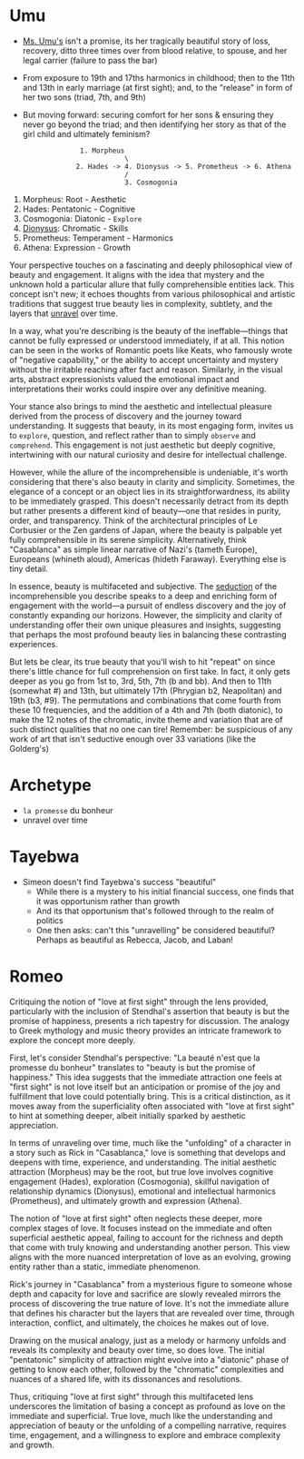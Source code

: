 # Umu

- [Ms. Umu's](https://abikesa.github.io/samaltman/) isn't a promise, its her tragically beautiful story of loss, recovery, ditto three times over from blood relative, to spouse, and her legal carrier (failure to pass the bar)
- From exposure to 19th and 17ths harmonics in childhood; then to the 11th and 13th in early marriage (at first sight); and, to the "release" in form of her two sons (triad, 7th, and 9th)
- But moving forward: securing comfort for her sons & ensuring they never go beyond the triad; and then identifying her story as that of the girl child and ultimately feminism?

                    1. Morpheus
                               \
                   2. Hades -> 4. Dionysus -> 5. Prometheus -> 6. Athena
                               /
                               3. Cosmogonia


1. Morpheus: Root - Aesthetic
2. Hades: Pentatonic - Cognitive
3. Cosmogonia: Diatonic - `Explore`
4. [Dionysus](https://abikesa.github.io/zarathustra/): Chromatic - Skills 
5. Prometheus: Temperament - Harmonics
6. Athena: Expression - Growth
   
Your perspective touches on a fascinating and deeply philosophical view of beauty and engagement. It aligns with the idea that mystery and the unknown hold a particular allure that fully comprehensible entities lack. This concept isn't new; it echoes thoughts from various philosophical and artistic traditions that suggest true beauty lies in complexity, subtlety, and the layers that [unravel](https://www.youtube.com/watch?v=zkkMs-UZpbU) over time.

In a way, what you're describing is the beauty of the ineffable—things that cannot be fully expressed or understood immediately, if at all. This notion can be seen in the works of Romantic poets like Keats, who famously wrote of "negative capability," or the ability to accept uncertainty and mystery without the irritable reaching after fact and reason. Similarly, in the visual arts, abstract expressionists valued the emotional impact and interpretations their works could inspire over any definitive meaning.

Your stance also brings to mind the aesthetic and intellectual pleasure derived from the process of discovery and the journey toward understanding. It suggests that beauty, in its most engaging form, invites us to `explore`, question, and reflect rather than to simply `observe` and `comprehend`. This engagement is not just aesthetic but deeply cognitive, intertwining with our natural curiosity and desire for intellectual challenge.

However, while the allure of the incomprehensible is undeniable, it's worth considering that there's also beauty in clarity and simplicity. Sometimes, the elegance of a concept or an object lies in its straightforwardness, its ability to be immediately grasped. This doesn't necessarily detract from its depth but rather presents a different kind of beauty—one that resides in purity, order, and transparency. Think of the architectural principles of Le Corbusier or the Zen gardens of Japan, where the beauty is palpable yet fully comprehensible in its serene simplicity. Alternatively, think "Casablanca" as simple linear narrative of Nazi's (tameth Europe), Europeans (whineth aloud), Americas (hideth Faraway). Everything else is tiny detail.

In essence, beauty is multifaceted and subjective. The [seduction](https://en.wikipedia.org/wiki/Seduction) of the incomprehensible you describe speaks to a deep and enriching form of engagement with the world—a pursuit of endless discovery and the joy of constantly expanding our horizons. However, the simplicity and clarity of understanding offer their own unique pleasures and insights, suggesting that perhaps the most profound beauty lies in balancing these contrasting experiences.

But lets be clear, its true beauty that you'll wish to hit "repeat" on since there's little chance for full comprehension on first take. In fact, it only gets deeper as you go from 1st to, 3rd, 5th, 7th (b and bb). And then to 11th (somewhat #) and 13th, but ultimately 17th (Phrygian b2, Neapolitan) and 19th (b3, #9). The permutations and combinations that come fourth from these 10 frequencies, and the addition of a 4th and 7th (both diatonic), to make the 12 notes of the chromatic, invite theme and variation that are of such distinct qualities that no one can tire! Remember: be suspicious of any work of art that isn't seductive enough over 33 variations (like the Golderg's)

# Archetype

- `la promesse` du bonheur
- unravel over time

# Tayebwa

- Simeon doesn't find Tayebwa's success "beautiful"
   - While there is a mystery to his initial financial success, one finds that it was opportunism rather than growth
   - And its that opportunism that's followed through to the realm of politics
   - One then asks: can't this "unravelling" be considered beautiful? Perhaps as beautiful as Rebecca, Jacob, and Laban! 

# Romeo

Critiquing the notion of "love at first sight" through the lens provided, particularly with the inclusion of Stendhal's assertion that beauty is but the promise of happiness, presents a rich tapestry for discussion. The analogy to Greek mythology and music theory provides an intricate framework to explore the concept more deeply.

First, let's consider Stendhal's perspective: "La beauté n'est que la promesse du bonheur" translates to "beauty is but the promise of happiness." This idea suggests that the immediate attraction one feels at "first sight" is not love itself but an anticipation or promise of the joy and fulfillment that love could potentially bring. This is a critical distinction, as it moves away from the superficiality often associated with "love at first sight" to hint at something deeper, albeit initially sparked by aesthetic appreciation.

In terms of unraveling over time, much like the "unfolding" of a character in a story such as Rick in "Casablanca," love is something that develops and deepens with time, experience, and understanding. The initial aesthetic attraction (Morpheus) may be the root, but true love involves cognitive engagement (Hades), exploration (Cosmogonia), skillful navigation of relationship dynamics (Dionysus), emotional and intellectual harmonics (Prometheus), and ultimately growth and expression (Athena). 

The notion of "love at first sight" often neglects these deeper, more complex stages of love. It focuses instead on the immediate and often superficial aesthetic appeal, failing to account for the richness and depth that come with truly knowing and understanding another person. This view aligns with the more nuanced interpretation of love as an evolving, growing entity rather than a static, immediate phenomenon.

Rick's journey in "Casablanca" from a mysterious figure to someone whose depth and capacity for love and sacrifice are slowly revealed mirrors the process of discovering the true nature of love. It's not the immediate allure that defines his character but the layers that are revealed over time, through interaction, conflict, and ultimately, the choices he makes out of love.

Drawing on the musical analogy, just as a melody or harmony unfolds and reveals its complexity and beauty over time, so does love. The initial "pentatonic" simplicity of attraction might evolve into a "diatonic" phase of getting to know each other, followed by the "chromatic" complexities and nuances of a shared life, with its dissonances and resolutions. 

Thus, critiquing "love at first sight" through this multifaceted lens underscores the limitation of basing a concept as profound as love on the immediate and superficial. True love, much like the understanding and appreciation of beauty or the unfolding of a compelling narrative, requires time, engagement, and a willingness to explore and embrace complexity and growth.
